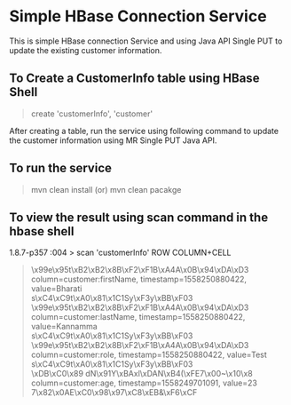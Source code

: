 # Simple HBase Connection Service

This is simple HBase connection Service and using Java API Single PUT to update the existing customer information.

## To Create a CustomerInfo table using HBase Shell

>create 'customerInfo', 'customer'

After creating a table, run the service using following command to update the customer information using MR Single PUT Java API.

## To run the service

>mvn clean install (or) mvn clean pacakge


## To view the result using scan command in the hbase shell

1.8.7-p357 :004 > scan 'customerInfo'
ROW                                                    COLUMN+CELL                                                                                                                                                   
>\x99e\x95t\xB2\xB2\x8B\xF2\xF1B\xA4A\x0B\x94\xDA\xD3 column=customer:firstName, timestamp=1558250880422, value=Bharati                                                                                             
s\xC4\xC9t\xA0\x81\x1C1Sy\xF3y\xBB\xF03                                                                                                                                                                             
>\x99e\x95t\xB2\xB2\x8B\xF2\xF1B\xA4A\x0B\x94\xDA\xD3 column=customer:lastName, timestamp=1558250880422, value=Kannamma                                                                                             
s\xC4\xC9t\xA0\x81\x1C1Sy\xF3y\xBB\xF03                                                                                                                                                                             
>\x99e\x95t\xB2\xB2\x8B\xF2\xF1B\xA4A\x0B\x94\xDA\xD3 column=customer:role, timestamp=1558250880422, value=Test                                                                                                     
s\xC4\xC9t\xA0\x81\x1C1Sy\xF3y\xBB\xF03                                                                                                                                                                             
\xDB\xC0\x89 dN\x91Y\xBAxl\xDAN\xB4(\xFE7\x00~\x10\x8 column=customer:age, timestamp=1558249701091, value=23                                                                                                        
7\x82\x0AE\xC0\x98\x97\xC8\xEB&\xF6\xCF
